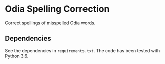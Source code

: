 # Odia Spelling Correction

Correct spellings of misspelled Odia words.

## Dependencies
See the dependencies in `requirements.txt`.
The code has been tested with Python 3.6.
